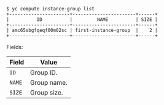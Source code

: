 ```
$ yc compute instance-group list
+----------------------+-----------------------+------+
|          ID          |         NAME          | SIZE |
+----------------------+-----------------------+------+
| amc65sbgfqeqf00m02sc | first-instance-group  |    2 |
+----------------------+-----------------------+------+
```

Fields:

| Field | Value |
| ----- | ----- |
| `ID` | Group ID. |
| `NAME` | Group name. |
| `SIZE` | Group size. |

